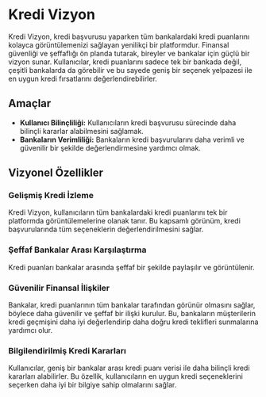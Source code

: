 # Kredi Vizyon

Kredi Vizyon, kredi başvurusu yaparken tüm bankalardaki kredi puanlarını kolayca görüntülemenizi sağlayan yenilikçi bir platformdur. Finansal güvenliği ve şeffaflığı ön planda tutarak, bireyler ve bankalar için güçlü bir vizyon sunar. Kullanıcılar, kredi puanlarını sadece tek bir bankada değil, çeşitli bankalarda da görebilir ve bu sayede geniş bir seçenek yelpazesi ile en uygun kredi fırsatlarını değerlendirebilirler.

## Amaçlar

- **Kullanıcı Bilinçliliği:** Kullanıcıların kredi başvurusu sürecinde daha bilinçli kararlar alabilmesini sağlamak.
- **Bankaların Verimliliği:** Bankaların kredi başvurularını daha verimli ve güvenilir bir şekilde değerlendirmesine yardımcı olmak.

## Vizyonel Özellikler

### Gelişmiş Kredi İzleme

Kredi Vizyon, kullanıcıların tüm bankalardaki kredi puanlarını tek bir platformda görüntülemelerine olanak tanır. Bu kapsamlı görünüm, kredi başvurularında tüm seçeneklerin değerlendirilmesini sağlar.

### Şeffaf Bankalar Arası Karşılaştırma

Kredi puanları bankalar arasında şeffaf bir şekilde paylaşılır ve görüntülenir.

### Güvenilir Finansal İlişkiler

Bankalar, kredi puanlarının tüm bankalar tarafından görünür olmasını sağlar, böylece daha güvenilir ve şeffaf bir ilişki kurulur. Bu, bankaların müşterilerin kredi geçmişini daha iyi değerlendirip daha doğru kredi teklifleri sunmalarına yardımcı olur.

### Bilgilendirilmiş Kredi Kararları

Kullanıcılar, geniş bir bankalar arası kredi puanı verisi ile daha bilinçli kredi kararları alabilirler. Bu özellik, kullanıcıların en uygun kredi seçeneklerini seçerken daha iyi bir bilgiye sahip olmalarını sağlar.
